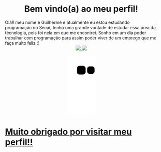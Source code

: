 <h1 align="center"> Bem vindo(a) ao meu perfil!</h1> 
<a align="center"> Olá!! meu nome é Guilherme e atualmente eu estou estudando programação no Senai, tenho uma grande vontade de estudar essa área da técnologia, pois foi nela em que me encontrei. Sonho em um dia poder trabalhar com programação para assim poder viver de um emprego que me faça muito feliz :)
</a>
<div align="center">
  <a href="https://github.com/rafaballerini">
  <img height="180em" src="https://github-readme-stats.vercel.app/api?username=guiqsassi&show_icons=true&theme=dracula&include_all_commits=true&count_private=true"/>
  <img height="180em" src="https://github-readme-stats.vercel.app/api/top-langs/?username=guiqsassi&layout=compact&langs_count=7&theme=dracula"/>


  
  

  ![Snake animation](https://github.com/rafaballerini/rafaballerini/blob/output/github-contribution-grid-snake.svg)
    </div>
  <h1 textalign="center"> Muito obrigado por visitar meu perfil!! </h1>
